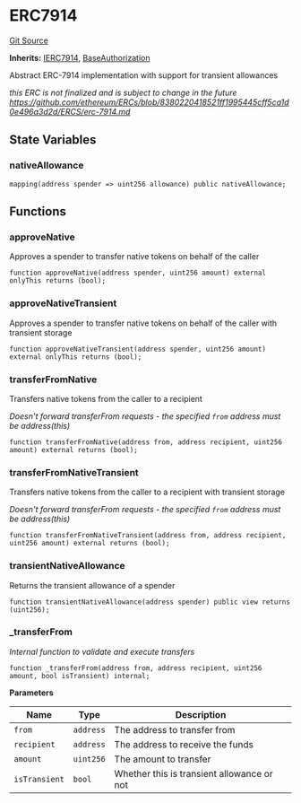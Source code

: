 # ERC7914
[Git Source](https://github.com/Uniswap/minimal-delegation/blob/1457ed9d5e0382ab8547f6bc36a3738475e8b5fe/src/ERC7914.sol)

**Inherits:**
[IERC7914](/src/interfaces/IERC7914.sol/interface.IERC7914.md), [BaseAuthorization](/src/BaseAuthorization.sol/contract.BaseAuthorization.md)

Abstract ERC-7914 implementation with support for transient allowances

*this ERC is not finalized and is subject to change in the future
https://github.com/ethereum/ERCs/blob/8380220418521ff1995445cff5ca1d0e496a3d2d/ERCS/erc-7914.md*


## State Variables
### nativeAllowance

```solidity
mapping(address spender => uint256 allowance) public nativeAllowance;
```


## Functions
### approveNative

Approves a spender to transfer native tokens on behalf of the caller


```solidity
function approveNative(address spender, uint256 amount) external onlyThis returns (bool);
```

### approveNativeTransient

Approves a spender to transfer native tokens on behalf of the caller with transient storage


```solidity
function approveNativeTransient(address spender, uint256 amount) external onlyThis returns (bool);
```

### transferFromNative

Transfers native tokens from the caller to a recipient

*Doesn't forward transferFrom requests - the specified `from` address must be address(this)*


```solidity
function transferFromNative(address from, address recipient, uint256 amount) external returns (bool);
```

### transferFromNativeTransient

Transfers native tokens from the caller to a recipient with transient storage

*Doesn't forward transferFrom requests - the specified `from` address must be address(this)*


```solidity
function transferFromNativeTransient(address from, address recipient, uint256 amount) external returns (bool);
```

### transientNativeAllowance

Returns the transient allowance of a spender


```solidity
function transientNativeAllowance(address spender) public view returns (uint256);
```

### _transferFrom

*Internal function to validate and execute transfers*


```solidity
function _transferFrom(address from, address recipient, uint256 amount, bool isTransient) internal;
```
**Parameters**

|Name|Type|Description|
|----|----|-----------|
|`from`|`address`|The address to transfer from|
|`recipient`|`address`|The address to receive the funds|
|`amount`|`uint256`|The amount to transfer|
|`isTransient`|`bool`|Whether this is transient allowance or not|


